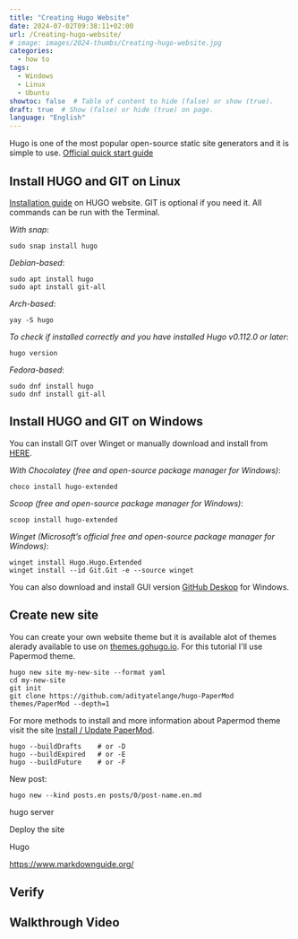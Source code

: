 ```yaml
---
title: "Creating Hugo Website"
date: 2024-07-02T09:38:11+02:00
url: /Creating-hugo-website/
# image: images/2024-thumbs/Creating-hugo-website.jpg
categories: 
  - how to
tags: 
  - Windows
  - Linux
  - Ubuntu
showtoc: false  # Table of content to hide (false) or show (true).
draft: true  # Show (false) or hide (true) on page.
language: "English"
---
```


Hugo is one of the most popular open-source static site generators and it is simple to use.
[Official quick start guide](https://gohugo.io/getting-started/quick-start/ "Click/tap to visit gohugo!")

## Install HUGO and GIT on Linux

[Installation guide](https://gohugo.io/installation/linux/ "Click/tap to visit website Hugo!") on HUGO website. GIT is optional if you need it. All commands can be run with the Terminal.

*With snap*:

    sudo snap install hugo

*Debian-based*:

    sudo apt install hugo
    sudo apt install git-all

*Arch-based*:

    yay -S hugo

*To check if installed correctly and you have installed Hugo v0.112.0 or later*:

    hugo version

*Fedora-based*:

    sudo dnf install hugo
    sudo dnf install git-all

## Install HUGO and GIT on Windows

You can install GIT over Winget or manually download and install from [HERE](https://git-scm.com/download/win "Click/tap to visit git-scm!").

*With Chocolatey (free and open-source package manager for Windows)*:

    choco install hugo-extended

*Scoop (free and open-source package manager for Windows)*:

    scoop install hugo-extended

*Winget (Microsoft’s official free and open-source package manager for Windows)*:

    winget install Hugo.Hugo.Extended
    winget install --id Git.Git -e --source winget

You can also download and install GUI version [GitHub Deskop](https://desktop.github.com/download/ "Click/tap to visit GitHub download site!") for Windows.

## Create new site

You can create your own website theme but it is available alot of themes alerady available to use on [themes.gohugo.io](https://themes.gohugo.io/ "Click/tap to visit HUGO themes site!"). For this tutorial I'll use Papermod theme.

    hugo new site my-new-site --format yaml
    cd my-new-site
    git init
    git clone https://github.com/adityatelange/hugo-PaperMod themes/PaperMod --depth=1

For more methods to install and more information about Papermod theme visit the site [Install / Update PaperMod](https://adityatelange.github.io/hugo-PaperMod/posts/papermod/papermod-installation/ "Click/tap to visit PaperMod!").

    hugo --buildDrafts    # or -D
    hugo --buildExpired   # or -E
    hugo --buildFuture    # or -F

New post:

    hugo new --kind posts.en posts/0/post-name.en.md

hugo server

Deploy the site

Hugo

https://www.markdownguide.org/

## Verify

## Walkthrough Video

<!-- {{< youtube "" >}} -->